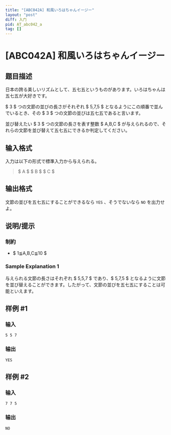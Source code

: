 ```yaml
---
title: "[ABC042A] 和風いろはちゃんイージー"
layout: "post"
diff: 入门
pid: AT_abc042_a
tag: []
---
```


# [ABC042A] 和風いろはちゃんイージー

## 题目描述

[problemUrl]: https://atcoder.jp/contests/abc042/tasks/abc042_a

日本の誇る美しいリズムとして、五七五というものがあります。いろはちゃんは五七五が大好きです。

$ 3 $ つの文節の並びの長さがそれぞれ $ 5,7,5 $ となるようにこの順番で並んでいるとき、その $ 3 $ つの文節の並びは五七五であると言います。

並び替えたい $ 3 $ つの文節の長さを表す整数 $ A,B,C $ が与えられるので、それらの文節を並び替えて五七五にできるか判定してください。

## 输入格式

入力は以下の形式で標準入力から与えられる。

> $ A $ $ B $ $ C $

## 输出格式

文節の並びを五七五にすることができるなら `YES` 、そうでないなら `NO` を出力せよ。

## 说明/提示

### 制約

- $ 1≦A,B,C≦10 $

### Sample Explanation 1

与えられる文節の長さはそれぞれ $ 5,5,7 $ であり、$ 5,7,5 $ となるように文節を並び替えることができます。したがって、文節の並びを五七五にすることは可能といえます。

## 样例 #1

### 输入

```
5 5 7
```

### 输出

```
YES
```

## 样例 #2

### 输入

```
7 7 5
```

### 输出

```
NO
```

